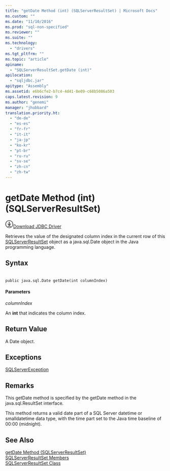 ```yaml
---
title: "getDate Method (int) (SQLServerResultSet) | Microsoft Docs"
ms.custom: ""
ms.date: "11/10/2016"
ms.prod: "sql-non-specified"
ms.reviewer: ""
ms.suite: ""
ms.technology: 
  - "drivers"
ms.tgt_pltfrm: ""
ms.topic: "article"
apiname: 
  - "SQLServerResultSet.getDate (int)"
apilocation: 
  - "sqljdbc.jar"
apitype: "Assembly"
ms.assetid: e6b6cfe2-b7c4-4d41-8e09-c68b5086a503
caps.latest.revision: 9
ms.author: "genemi"
manager: "jhubbard"
translation.priority.ht: 
  - "de-de"
  - "es-es"
  - "fr-fr"
  - "it-it"
  - "ja-jp"
  - "ko-kr"
  - "pt-br"
  - "ru-ru"
  - "sv-se"
  - "zh-cn"
  - "zh-tw"
---
```

# getDate Method (int) (SQLServerResultSet)
![Download](../../../ssdt/media/download.png)[Download JDBC Driver](http://go.microsoft.com/fwlink/?LinkId=245496)

  Retrieves the value of the designated column index in the current row of this [SQLServerResultSet](../../../connect/jdbc/reference/sqlserverresultset-class.md) object as a java.sql.Date object in the Java programming language.  
  
## Syntax  
  
```  
  
public java.sql.Date getDate(int columnIndex)  
```  
  
#### Parameters  
 *columnIndex*  
  
 An **int** that indicates the column index.  
  
## Return Value  
 A Date object.  
  
## Exceptions  
 [SQLServerException](../../../connect/jdbc/reference/sqlserverexception-class.md)  
  
## Remarks  
 This getDate method is specified by the getDate method in the java.sql.ResultSet interface.  
  
 This method returns a valid date part of a SQL Server datetime or smalldatetime data type, with the time part set to the Java time baseline of 00:00 (midnight).  
  
## See Also  
 [getDate Method &#40;SQLServerResultSet&#41;](../../../connect/jdbc/reference/getdate-method--sqlserverresultset-.md)   
 [SQLServerResultSet Members](../../../connect/jdbc/reference/sqlserverresultset-members.md)   
 [SQLServerResultSet Class](../../../connect/jdbc/reference/sqlserverresultset-class.md)  
  
  